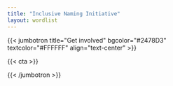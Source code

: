 ```yaml
---
title: "Inclusive Naming Initiative"
layout: wordlist
---
```


{{< jumbotron title="Get involved" bgcolor="#2478D3" textcolor="#FFFFFF" align="text-center" >}}


{{< cta >}}

{{< /jumbotron >}}
